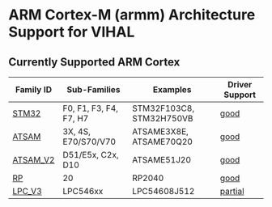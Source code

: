 # ARM Cortex-M (armm) Architecture Support for VIHAL

## Currently Supported ARM Cortex

 Family ID | Sub-Families | Examples | Driver Support
-----------|--------------|----------|---------------
[STM32](armm/STM32) | F0, F1, F3, F4, F7, H7 | STM32F103C8, STM32H750VB | [good](armm/STM32)
[ATSAM](armm/ATSAM) | 3X, 4S, E70/S70/V70 | ATSAME3X8E, ATSAME70Q20 | [good](armm/ATSAM)
[ATSAM_V2](armm/ATSAM_V2) | D51/E5x, C2x, D10 | ATSAME51J20 | [good](armm/ATSAM_V2)
[RP](armm/RP)       | 20  | RP2040 | [good](armm/RP)
[LPC_V3](armm/LPC_V3)  | LPC546xx | LPC54608J512 | [partial](armm/LPC_V3)
